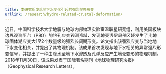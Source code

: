 ```yaml
---
title: 本研究组发现地下水变化引起的强烈地壳形变
urllink: /research/hydro-related-crustal-deformation/
---
```

近日，中国科学技术大学地震与地球内部物理实验室温联星研究组，利用美国板块边界观测平台（PBO）的钻孔应变观测资料，发现地壳浅层局部区域发生了比地球固体潮应变大1至2个数量级的强烈长周期形变。论文指出该强烈应变与当地地下水变化相关，并提出了其物理机制。该成果首次发现与地下水相关的异常强烈形变信号，并提出了一种由降水至地下水渗透及孔弹反应产生地壳变形的物理机制。 2018年11月30日，该成果发表于国际著名期刊《地球物理研究快报》（Geophysical Research Letters）。
